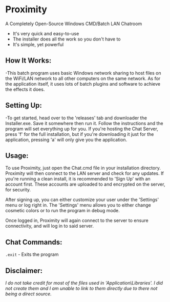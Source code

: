 # Proximity
A Completely Open-Source Windows CMD/Batch LAN Chatroom
- It's very quick and easy-to-use
- The installer does all the work so you don't have to
- It's simple, yet powerful



## How It Works:
-This batch program uses basic Windows network sharing to host files on the WiFi/LAN network to all other computers on the same network. As for the application itself, it uses lots of batch plugins and software to achieve the effects it does.

## Setting Up:
-To get started, head over to the 'releases' tab and downloader the Installer.exe. Save it somewhere then run it. Follow the instructions and the program will set everything up for you. If you're hosting the Chat Server, press 'f' for the full installation, but if you're downloading it just for the application, pressing 'a' will only give you the application.

## Usage:
To use Proximity, just open the Chat.cmd file in your installation directory. Proximity will then connect to the LAN server and check for any updates. If you're running a clean install, it is recommended to 'Sign Up' with an account first. These accounts are uploaded to and encrypted on the server, for security.

After signing up, you can either customize your user under the 'Settings' menu or log right in. The 'Settings' menu allows you to either change cosmetic colors or to run the program in debug mode.

Once logged in, Proximity will again connect to the server to ensure connectivity, and will log in to said server.

## Chat Commands:
`.exit` - Exits the program


## Disclaimer:
*I do not take credit for most of the files used in 'Application\Libraries'. I did not create them and I am unable to link to them directly due to there not being a direct source.*
